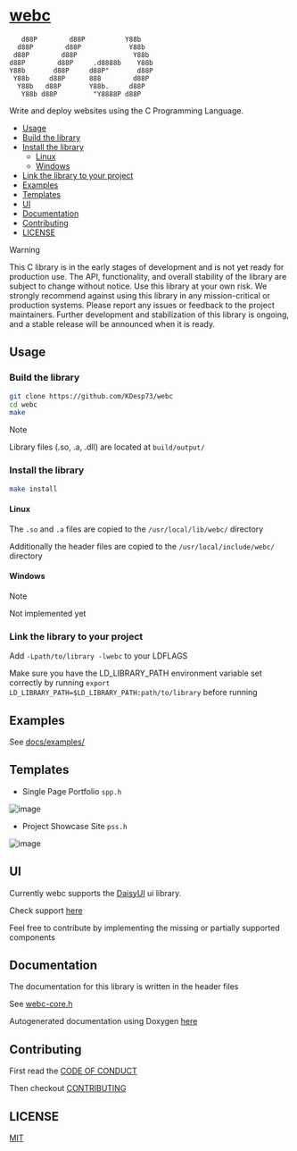 # [webc](https://kdesp73.github.io/webc-site)

```
   d88P        d88P          Y88b          
  d88P        d88P            Y88b         
 d88P        d88P              Y88b        
d88P        d88P     .d8888b    Y88b       
Y88b       d88P     d88P"       d88P       
 Y88b     d88P      888        d88P        
  Y88b   d88P       Y88b.     d88P         
   Y88b d88P         "Y8888P d88P          
```
Write and deploy websites using the C Programming Language.


<!--toc:start-->
- [Usage](#usage)
- [Build the library](#build-the-library)
- [Install the library](#install-the-library)
    - [Linux](#linux)
    - [Windows](#windows)
- [Link the library to your project](#link-the-library-to-your-project)
- [Examples](#examples)
- [Templates](#templates)
- [UI](#ui)
- [Documentation](#documentation)
- [Contributing](#contributing)
- [LICENSE](#license)
<!--toc:end-->


> [!WARNING]
> This C library is in the early stages of development and is not yet ready for production use. 
> The API, functionality, and overall stability of the library are subject to change without notice. 
> Use this library at your own risk. We strongly recommend against using this library in any mission-critical or production systems. 
> Please report any issues or feedback to the project maintainers. Further development and stabilization of 
> this library is ongoing, and a stable release will be announced when it is ready.


## Usage

### Build the library

```bash
git clone https://github.com/KDesp73/webc
cd webc
make
```

> [!NOTE]
> Library files (.so, .a, .dll) are located at `build/output/`

### Install the library

```bash
make install
```
#### Linux

The `.so` and `.a` files are copied to the `/usr/local/lib/webc/` directory 

Additionally the header files are copied to the `/usr/local/include/webc/` directory

#### Windows

> [!NOTE]
> Not implemented yet


### Link the library to your project

Add `-Lpath/to/library -lwebc` to your LDFLAGS

Make sure you have the LD_LIBRARY_PATH environment variable set correctly by running `export LD_LIBRARY_PATH=$LD_LIBRARY_PATH:path/to/library` before running

## Examples

See [docs/examples/](./docs/examples/core.md)

## Templates

- Single Page Portfolio `spp.h`
  
![image](https://github.com/KDesp73/webc/assets/63654361/60561368-e2fd-42c2-9151-f9dac91cfea2)

- Project Showcase Site `pss.h`

![image](https://github.com/KDesp73/webc/assets/63654361/bc6c94b0-56ee-427d-be43-56f259deeea5)

## UI

Currently webc supports the [DaisyUI](https://daisyui.com) ui library.

Check support [here](./docs/DaisyUiSupport.md)

Feel free to contribute by implementing the missing or partially supported components

## Documentation

The documentation for this library is written in the header files

See [webc-core.h](./include/webc-core.h)

Autogenerated documentation using Doxygen [here](https://kdesp73.github.io/webc-docs/)

## Contributing

First read the [CODE OF CONDUCT](./CODE_OF_CONDUCT.md)

Then checkout [CONTRIBUTING](./CONTRIBUTING.md)

## LICENSE

[MIT](./LICENSE)
